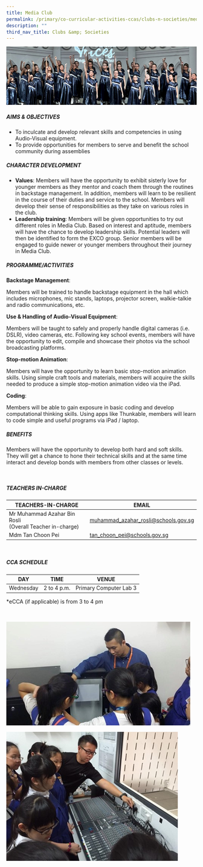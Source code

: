 ```yaml
---
title: Media Club
permalink: /primary/co-curricular-activities-ccas/clubs-n-societies/media-club/
description: ""
third_nav_title: Clubs &amp; Societies
---
```

![](/images/01%20Banner%20Photos/cca.jpg)
<h5><strong>AIMS &amp; OBJECTIVES</strong></h5>
<ul>
<li>To inculcate and develop relevant skills and competencies in using Audio-Visual equipment.</li>
<li>To provide opportunities for members to serve and benefit the school community during assemblies</li>
</ul>
<h5><strong>CHARACTER DEVELOPMENT</strong></h5>
<ul>
<li><strong>Values</strong>: Members will have the opportunity to exhibit sisterly love for younger members as they mentor and coach them through the routines in backstage management. In addition, members will learn to be resilient in the course of their duties and service to the school. Members will develop their sense of responsibilities as they take on various roles in the club.</li>
<li><strong>Leadership training</strong>: Members will be given opportunities to try out different roles in Media Club. Based on interest and aptitude, members will have the chance to develop leadership skills. Potential leaders will then be identified to form the EXCO group. Senior members will be engaged to guide newer or younger members throughout their journey in Media Club.</li>
</ul>
<h5><strong>PROGRAMME/ACTIVITIES</strong></h5>
<p><strong>Backstage Management</strong>:</p>
<p>Members will be trained to handle backstage equipment in the hall which includes microphones, mic stands, laptops, projector screen, walkie-talkie and radio communications, etc.</p>
<p><strong>Use &amp; Handling of Audio-Visual Equipment</strong>:</p>
<p>Members will be taught to safely and properly handle digital cameras (i.e. DSLR), video cameras, etc. Following key school events, members will have the opportunity to edit, compile and showcase their photos via the school broadcasting platforms.</p>
<p><strong>Stop-motion Animation</strong>:</p>
<p>Members will have the opportunity to learn basic stop-motion animation skills. Using simple craft tools and materials, members will acquire the skills needed to produce a simple stop-motion animation video via the iPad.</p>
<p><strong>Coding</strong>:</p>
<p>Members will be able to gain exposure in basic coding and develop computational thinking skills. Using apps like Thunkable, members will learn to code simple and useful programs via iPad / laptop.</p>
<h5><strong>BENEFITS</strong></h5>
<p>Members will have the opportunity to develop both hard and soft skills. They will get a chance to hone their technical skills and at the same time interact and develop bonds with members from other classes or levels.</p><br>

##### TEACHERS IN-CHARGE



| TEACHERS-IN-CHARGE| EMAIL | 
| -------- | -------- | 
| Mr Muhammad Azahar Bin Rosli<br>(Overall Teacher in-charge)| [muhammad\_azahar\_rosli@schools.gov.sg](mailto:muhammad_azahar_rosli@moe.edu.sg) |
| Mdm Tan Choon Pei  | [tan\_choon\_pei@schools.gov.sg](mailto:tan_choon_pei@schools.gov.sg) |


<br>

##### CCA SCHEDULE

| DAY | TIME | VENUE |
| -------- | -------- | -------- |
| Wednesday | 2 to 4 p.m. | Primary Computer Lab 3|

*eCCA (if applicable) is from 3 to 4 pm


<br>


![](/images/media%20club%202023_01.jpeg)<br>

![](/images/media%20club%202023_02.jpeg)